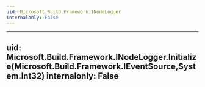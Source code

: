 ```yaml
---
uid: Microsoft.Build.Framework.INodeLogger
internalonly: False
---
```


---
uid: Microsoft.Build.Framework.INodeLogger.Initialize(Microsoft.Build.Framework.IEventSource,System.Int32)
internalonly: False
---
